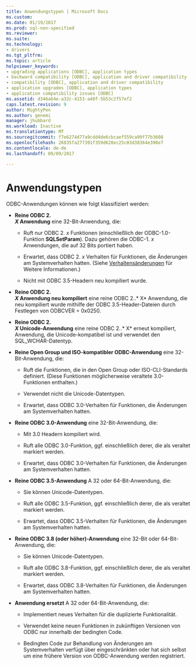 ```yaml
---
title: Anwendungstypen | Microsoft Docs
ms.custom: 
ms.date: 01/19/2017
ms.prod: sql-non-specified
ms.reviewer: 
ms.suite: 
ms.technology:
- drivers
ms.tgt_pltfrm: 
ms.topic: article
helpviewer_keywords:
- upgrading applications [ODBC], application types
- backward compatibility [ODBC], application and driver compatibility
- compatibility [ODBC], application and driver compatibility
- application upgrades [ODBC], application types
- application compatibility issues [ODBC]
ms.assetid: d346a64e-a32c-4153-a40f-5b53c2f57ef2
caps.latest.revision: 9
author: MightyPen
ms.author: genemi
manager: jhubbard
ms.workload: Inactive
ms.translationtype: MT
ms.sourcegitcommit: f7e6274d77a9cdd4de6cbcaef559ca99f77b3608
ms.openlocfilehash: 26835fa277391f359d628ec25c03d38364e398e7
ms.contentlocale: de-de
ms.lasthandoff: 09/09/2017

---
```

# <a name="types-of-applications"></a>Anwendungstypen
ODBC-Anwendungen können wie folgt klassifiziert werden:  
  
-   **Reine ODBC 2.**  
     ***X* Anwendung** eine 32-Bit-Anwendung, die:  
  
    -   Ruft nur ODBC 2. *x* Funktionen (einschließlich der ODBC-1.0-Funktion **SQLSetParam**). Dazu gehören die ODBC-1. *x* Anwendungen, die auf 32 Bits portiert haben.  
  
    -   Erwartet, dass ODBC 2. *x* Verhalten für Funktionen, die Änderungen am Systemverhalten hatten. (Siehe [Verhaltensänderungen](../../../odbc/reference/develop-app/behavioral-changes.md) für Weitere Informationen.)  
  
    -   Nicht mit ODBC 3.5-Headern neu kompiliert wurde.  
  
-   **Reine ODBC 2.**  
     ***X* Anwendung neu kompiliert** eine reine ODBC 2..* X* Anwendung, die neu kompiliert wurde mithilfe der ODBC 3.5-Header-Dateien durch Festlegen von ODBCVER = 0x0250.  
  
-   **Reine ODBC 2.**  
     ***X* Unicode-Anwendung** eine reine ODBC 2..* X* erneut kompiliert, Anwendung, die Unicode-kompatibel ist und verwendet den SQL_WCHAR-Datentyp.  
  
-   **Reine Open Group und ISO**–**kompatibler ODBC-Anwendung** eine 32-Bit-Anwendung, die:  
  
    -   Ruft die Funktionen, die in den Open Group oder ISO-CLI-Standards definiert. (Diese Funktionen möglicherweise veraltete 3.0-Funktionen enthalten.)  
  
    -   Verwendet nicht die Unicode-Datentypen.  
  
    -   Erwartet, dass ODBC 3.0-Verhalten für Funktionen, die Änderungen am Systemverhalten hatten.  
  
-   **Reine ODBC 3.0-Anwendung** eine 32-Bit-Anwendung, die:  
  
    -   Mit 3.0 Headern kompiliert wird.  
  
    -   Ruft alle ODBC 3.0-Funktion, ggf. einschließlich derer, die als veraltet markiert werden.  
  
    -   Erwartet, dass ODBC 3.0-Verhalten für Funktionen, die Änderungen am Systemverhalten hatten.  
  
-   **Reine ODBC 3.5-Anwendung** A 32 oder 64-Bit-Anwendung, die:  
  
    -   Sie können Unicode-Datentypen.  
  
    -   Ruft alle ODBC 3.5-Funktion, ggf. einschließlich derer, die als veraltet markiert werden.  
  
    -   Erwartet, dass ODBC 3.5-Verhalten für Funktionen, die Änderungen am Systemverhalten hatten.  
  
-   **Reine ODBC 3.8 (oder höher)-Anwendung** eine 32-Bit oder 64-Bit-Anwendung, die:  
  
    -   Sie können Unicode-Datentypen.  
  
    -   Ruft alle ODBC 3.8-Funktion, ggf. einschließlich derer, die als veraltet markiert werden.  
  
    -   Erwartet, dass ODBC 3.8-Verhalten für Funktionen, die Änderungen am Systemverhalten hatten.  
  
-   **Anwendung ersetzt** A 32 oder 64-Bit-Anwendung, die:  
  
    -   Implementiert neues Verhalten für die duplizierte Funktionalität.  
  
    -   Verwendet keine neuen Funktionen in zukünftigen Versionen von ODBC nur innerhalb der bedingten Code.  
  
    -   Bedingten Code zur Behandlung von Änderungen am Systemverhalten verfügt über eingeschränkten oder hat sich selbst um eine frühere Version von ODBC-Anwendung werden registriert.

